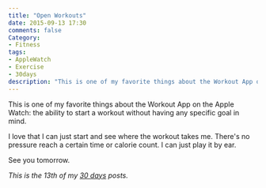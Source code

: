 ```yaml
---
title: "Open Workouts"
date: 2015-09-13 17:30
comments: false
Category:
- Fitness
tags:
- AppleWatch
- Exercise
- 30days
description: "This is one of my favorite things about the Workout App on the Apple Watch"
---
```


<!-- l /images/2015/09/openWalkFace.png No Specific Goals -->

This is one of my favorite things about the Workout App on the Apple Watch: the ability to start a workout without having any specific goal in mind. 


I love that I can just start and see where the workout takes me. There's no pressure reach a certain time or calorie count. I can just play it by ear.

See you tomorrow.

_This is the 13th of my [30 days][] posts._

[30 days]: /2015/08/31/30-days/
